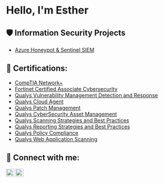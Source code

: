 <h1>Hello, I'm Esther <a href="https://www.linkedin.com/in/yun-esther/"> </a> 

<h2>🛡️ Information Security Projects</h2> 

 - [Azure Honeypot & Sentinel SIEM](https://github.com/yun-esther/Azure-Project)
   
<h2>📜 Certifications:</h2> 

  - [CompTIA Network+](https://github.com/yun-esther/yun-esther/blob/main/CompTIA%20Network%2B%20ce%20certificate.pdf)
  - [Fortinet Certified Associate Cybersecurity](https://github.com/yun-esther/yun-esther/blob/main/Fortinet_Certified_Associate_in_Cybersecurity.pdf)
  - [Qualys Vulnerability Management Detection and Response](https://github.com/yun-esther/yun-esther/blob/main/vmdr%20cert.pdf)
  - [Qualys Cloud Agent](https://github.com/yun-esther/yun-esther/blob/main/cloud%20agent%20cert.pdf)
  - [Qualys Patch Management](https://github.com/yun-esther/yun-esther/blob/main/Qualys%20PM%20Cert.pdf)
  - [Qualys CyberSecurity Asset Management](https://github.com/yun-esther/yun-esther/blob/main/CSAM%20cert.pdf)
  - [Qualys Scanning Strategies and Best Practices](https://github.com/yun-esther/yun-esther/blob/main/Scanning%20cert.pdf)
  - [Qualys Reporting Strategies and Best Practices](https://github.com/yun-esther/yun-esther/blob/main/reporting%20strategies%20cert.pdf)
  - [Qualys Policy Compliance](https://github.com/yun-esther/yun-esther/blob/main/QUalys%20Policy%20COmpliance%20cert.pdf)
  - [Qualys Web Application Scanning](https://github.com/yun-esther/yun-esther/blob/main/QUalys%20Policy%20COmpliance%20cert.pdf)

<h2> 🤳 Connect with me:</h2> 

[<img align="left" alt="yourname | Twitter" width="22px" src="https://cdn.jsdelivr.net/npm/simple-icons@v3/icons/twitter.svg" />][twitter] 

[<img align="left" alt="yourname | LinkedIn" width="22px" src="https://cdn.jsdelivr.net/npm/simple-icons@v3/icons/linkedin.svg" />][linkedin] 

[twitter]: https://twitter.com/ 

[linkedin]: https://linkedin.com/in/yun-esther/ 

